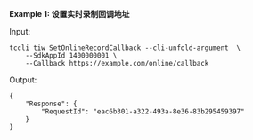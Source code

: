 **Example 1: 设置实时录制回调地址**



Input: 

```
tccli tiw SetOnlineRecordCallback --cli-unfold-argument  \
    --SdkAppId 1400000001 \
    --Callback https://example.com/online/callback
```

Output: 
```
{
    "Response": {
        "RequestId": "eac6b301-a322-493a-8e36-83b295459397"
    }
}
```

